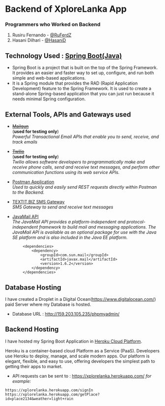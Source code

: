 # Backend of XploreLanka App
### Programmers who Worked on Backend
1. Rusiru Fernando - [@RuFerdZ](https://github.com/RuFerdZ)
2. Hasani Dilhari - [@HasaniD](https://github.com/HasaniD)

## Technology Used : [Spring Boot(Java)](https://spring.io/projects/spring-boot)

- Spring Boot is a project that is built on the top of the Spring Framework. It provides an easier and faster way to set up, configure, and run both simple and web-based applications.
- It is a Spring module that provides the RAD (Rapid Application Development) feature to the Spring Framework. It is used to create a stand-alone Spring-based application that you can just run because it needs minimal Spring configuration.


## External Tools, APIs and Gateways used
- ~~[Mailgun](https://www.mailgun.com/)<br>~~
(**used for testing only**)<br>
_Powerful Transactional Email APIs that enable you to send, receive, and track emails_

- ~~[Twilio](https://www.twilio.com/)<br>~~
(**used for testing only**)<br>
_Twilio allows software developers to programmatically make and receive phone calls, send and receive text messages, and perform other communication functions using its web service APIs._

- [Postman Application](https://www.postman.com/)<br>
_Used to quickly and easily send REST requests directly within Postman to the Backend._

- [TEXTIT.BIZ SMS Gateway](http://textit.biz/)<br>
_SMS Gateway to send and receive text messages_

- [JavaMail API](https://javaee.github.io/javamail/)<br>
_The JavaMail API provides a platform-independent and protocol-independent framework to build mail and messaging applications. The JavaMail API is available as an optional package for use with the Java SE platform and is also included in the Java EE platform._
```
        <dependencies>
            <dependency>
                <groupId>com.sun.mail</groupId>
                <artifactId>javax.mail</artifactId>
                <version>1.6.2</version>
            </dependency>
        </dependencies>
```

## Database Hosting

I have created a Droplet in a Digital Ocean(https://www.digitalocean.com/) paid Server where my Database is hosted.

- Database URL : http://159.203.105.235/phpmyadmin/

## Backend Hosting

I have hosted my Spring Boot Application in [Heroku Cloud Platform](https://www.heroku.com/).

Heroku is a container-based cloud Platform as a Service (PaaS). Developers use Heroku to deploy, manage, and scale modern apps. Our platform is elegant, flexible, and easy to use, offering developers the simplest path to getting their apps to market.

- API requests can be sent to : https://xplorelanka.herokuapp.com/
_for example:_
```
https://xplorelanka.herokuapp.com/signIn
https://xplorelanka.herokuapp.com/getPlace?id=place2134&weather=light+rain
```
